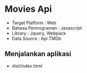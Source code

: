 # Movies Api
- Targat Platform     : Web
- Bahasa Pemrograman  : Javascript
- Library             : Jquery, Webpack
- Data Source         : Api TMDb

## Menjalankan aplikasi
- dist/index.html
